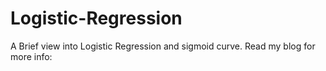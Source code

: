 # Logistic-Regression

A Brief view into Logistic Regression and sigmoid curve.
Read my blog for more info:
